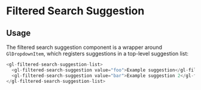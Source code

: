 # Filtered Search Suggestion

<!-- STORY -->

## Usage

The filtered search suggestion component is a wrapper around `GlDropdownItem`, which registers suggestions in a top-level suggestion list:

```js
<gl-filtered-search-suggestion-list>
  <gl-filtered-search-suggestion value="foo">Example suggestion</gl-filtered-search-suggestion>
  <gl-filtered-search-suggestion value="bar">Example suggestion 2</gl-filtered-search-suggestion>
</gl-filtered-search-suggestion-list>
```
